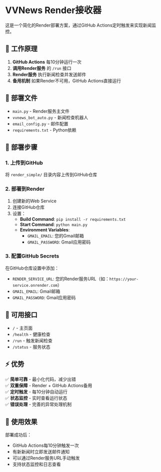 # VVNews Render接收器

这是一个简化的Render部署方案，通过GitHub Actions定时触发来实现新闻监控。

## 🎯 工作原理

1. **GitHub Actions** 每10分钟运行一次
2. **调用Render服务** 的 `/run` 接口
3. **Render服务** 执行新闻检查并发送邮件
4. **备用机制** 如果Render不可用，GitHub Actions直接运行

## 📁 部署文件

- `main.py` - Render服务主文件
- `vvnews_bot_auto.py` - 新闻检查机器人
- `email_config.py` - 邮件配置
- `requirements.txt` - Python依赖

## 🚀 部署步骤

### 1. 上传到GitHub
将 `render_simple/` 目录内容上传到GitHub仓库

### 2. 部署到Render
1. 创建新的Web Service
2. 连接GitHub仓库
3. 设置：
   - **Build Command**: `pip install -r requirements.txt`
   - **Start Command**: `python main.py`
   - **Environment Variables**:
     - `GMAIL_EMAIL`: 您的Gmail邮箱
     - `GMAIL_PASSWORD`: Gmail应用密码

### 3. 配置GitHub Secrets
在GitHub仓库设置中添加：
- `RENDER_SERVICE_URL`: 您的Render服务URL（如：`https://your-service.onrender.com`）
- `GMAIL_EMAIL`: Gmail邮箱
- `GMAIL_PASSWORD`: Gmail应用密码

## 🔗 可用接口

- `/` - 主页面
- `/health` - 健康检查
- `/run` - 触发新闻检查
- `/status` - 服务状态

## ⚡ 优势

✅ **简单可靠** - 最小化代码，减少出错  
✅ **双重保障** - Render + GitHub Actions备用  
✅ **定时触发** - 每10分钟自动运行  
✅ **状态监控** - 实时查看运行状态  
✅ **错误处理** - 完善的异常处理机制  

## 🎉 使用效果

部署成功后：
- GitHub Actions每10分钟触发一次
- 有新新闻时立即发送邮件通知
- 可以通过Render服务URL手动触发
- 支持状态监控和日志查看
